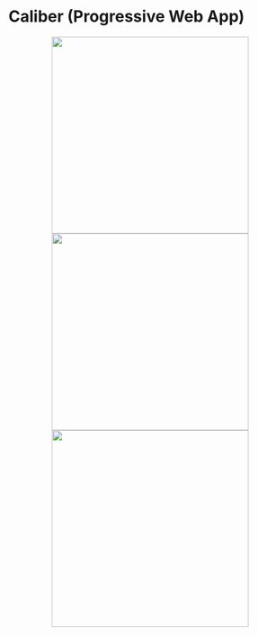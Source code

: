 # Caliber (Progressive Web App)
<p align='center'>
<img src="https://raw.githubusercontent.com/abderraouf-safsaf/caliber-pwa/master/screenshots/first.png" width="350"><br>
<img src="https://raw.githubusercontent.com/abderraouf-safsaf/caliber-pwa/master/screenshots/second.png" width="350"><br>
<img src="https://raw.githubusercontent.com/abderraouf-safsaf/caliber-pwa/master/screenshots/third.png" width="350"><br>
</p>
